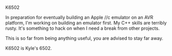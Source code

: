 K6502

In preparation for eventually building an Apple //c emulator on an AVR
platform, I'm working on building an emulator first. My C++ skills are
terribly rusty. It's something to hack on when I need a break from other
projects.

This is so far from being anything useful, you are advised to stay far
away.

K6502 is Kyle's 6502.
